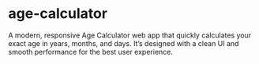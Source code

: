 # age-calculator
A modern, responsive Age Calculator web app that quickly calculates your exact age in years, months, and days. It’s designed with a clean UI and smooth performance for the best user experience.
